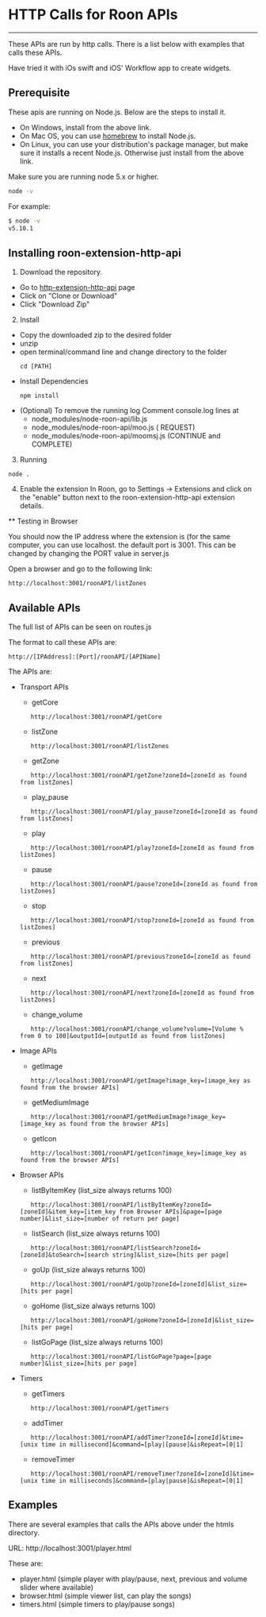 # HTTP Calls for Roon APIs
---------------------------

These APIs are run by http calls.
There is a list below with examples that calls these APIs.

Have tried it with iOs swift and iOS' Workflow app to create widgets.

## Prerequisite

These apis are running on Node.js. Below are the steps to install it.

* On Windows, install from the above link.
* On Mac OS, you can use [homebrew](http://brew.sh) to install Node.js.
* On Linux, you can use your distribution's package manager, but make sure it installs a recent Node.js. Otherwise just install from the above link.

Make sure you are running node 5.x or higher.
```sh
node -v
```

For example:

```sh
$ node -v
v5.10.1
```

## Installing roon-extension-http-api

1. Download the repository.
* Go to [http-extension-http-api](https://github.com/st0g1e/roon-extension-http-api) page
* Click on "Clone or Download"
* Click "Download Zip"

2. Install
* Copy the downloaded zip to the desired folder
* unzip
* open terminal/command line and change directory to the folder
  ```
  cd [PATH]
  ```
* Install Dependencies
  ```
  npm install
  ```
* (Optional) To remove the running log
  Comment console.log lines at
  - node_modules/node-roon-api/lib.js
  - node_modules/node-roon-api/moo.js ( REQUEST)
  - node_modules/node-roon-api/moomsj.js (CONTINUE and COMPLETE)

3. Running
  ```
  node .
  ```
  
4. Enable the extension
   In Roon, go to Settings -> Extensions and click on the "enable" button next to the roon-extension-http-api extension details.
   
** Testing in Browser

You should now the IP address where the extension is (for the same computer, you can use localhost. the default port is 3001.
This can be changed by changing the PORT value in server.js

Open a browser and go to the following link:
```
http://localhost:3001/roonAPI/listZones
```

## Available APIs
The full list of APIs can be seen on routes.js

The format to call these APIs are:
```
http://[IPAddress]:[Port]/roonAPI/[APIName]
```

The APIs are:
* Transport APIs
  - getCore
  ```
     http://localhost:3001/roonAPI/getCore
  ```
  - listZone
  ```
     http://localhost:3001/roonAPI/listZones
  ```
  - getZone
  ```
     http://localhost:3001/roonAPI/getZone?zoneId=[zoneId as found from listZones]
  ```
  - play_pause
  ```
     http://localhost:3001/roonAPI/play_pause?zoneId=[zoneId as found from listZones]
  ```
  - play
  ```
     http://localhost:3001/roonAPI/play?zoneId=[zoneId as found from listZones]
  ```
  - pause
  ```
     http://localhost:3001/roonAPI/pause?zoneId=[zoneId as found from listZones]
  ```
  - stop
  ```
     http://localhost:3001/roonAPI/stop?zoneId=[zoneId as found from listZones]
  ```
  - previous
  ```
     http://localhost:3001/roonAPI/previous?zoneId=[zoneId as found from listZones]
  ```
  - next
  ```
     http://localhost:3001/roonAPI/next?zoneId=[zoneId as found from listZones]
  ```
  - change_volume
  ```
     http://localhost:3001/roonAPI/change_volume?volume=[Volume % from 0 to 100]&outputId=[outputId as found from listZones]
  ```
  
* Image APIs
  - getImage
  ```
     http://localhost:3001/roonAPI/getImage?image_key=[image_key as found from the browser APIs]
  ```
  - getMediumImage
  ```
     http://localhost:3001/roonAPI/getMediumImage?image_key=[image_key as found from the browser APIs]
  ```
  - getIcon
  ```
     http://localhost:3001/roonAPI/getIcon?image_key=[image_key as found from the browser APIs]
  ```
  
* Browser APIs  
  - listByItemKey (list_size always returns 100)
  ```
     http://localhost:3001/roonAPI/listByItemKey?zoneId=[zoneId]&item_key=[item_key from Browser APIs]&page=[page number]&list_size=[number of return per page]
  ```
  - listSearch (list_size always returns 100)
  ```
     http://localhost:3001/roonAPI/listSearch?zoneId=[zoneId]&toSearch=[search string]&list_size=[hits per page]
  ```
  - goUp (list_size always returns 100)
  ```
     http://localhost:3001/roonAPI/goUp?zoneId=[zoneId]&list_size=[hits per page]
  ```
  - goHome (list_size always returns 100)
  ```
     http://localhost:3001/roonAPI/goHome?zoneId=[zoneId]&list_size=[hits per page]
  ```
  - listGoPage (list_size always returns 100)
  ```
     http://localhost:3001/roonAPI/listGoPage?page=[page number]&list_size=[hits per page]
  ```
 

* Timers
  - getTimers
  ```
     http://localhost:3001/roonAPI/getTimers
  ```
  - addTimer
  ```
     http://localhost:3001/roonAPI/addTimer?zoneId=[zoneId]&time=[unix time in millisecond]&command=[play|[pause]&isRepeat=[0|1]
  ```
  - removeTimer
  ```
     http://localhost:3001/roonAPI/removeTimer?zoneId=[zoneId]&time=[unix time in milliseconds]&command=[play|pause]&isRepeat=[0|1]
  ```

## Examples
There are several examples that calls the APIs above under the htmls directory.

URL: http://localhost:3001/player.html

These are: 
- player.html (simple player with play/pause, next, previous and volume slider where available)
- browser.html (simple viewer list, can play the songs)
- timers.html (simple timers to play/pause songs)

